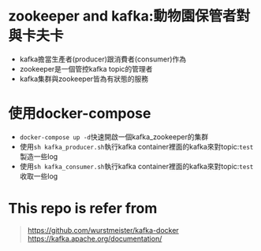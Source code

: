 # zookeeper and kafka:動物園保管者對與卡夫卡
- kafka擔當生產者(producer)跟消費者(consumer)作為
- zookeeper是一個管控kafka topic的管理者
- kafka集群與zookeeper皆為有狀態的服務

# 使用docker-compose
- `docker-compose up -d`快速開啟一個kafka_zookeeper的集群
- 使用`sh kafka_producer.sh`執行kafka container裡面的kafka來對topic:`test`製造一些log
- 使用`sh kafka_consumer.sh`執行kafka container裡面的kafka來對topic:`test`收取一些log

# This repo is refer from 
> https://github.com/wurstmeister/kafka-docker
> https://kafka.apache.org/documentation/